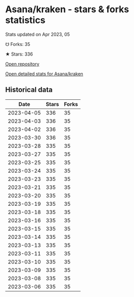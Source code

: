 # Asana/kraken - stars & forks statistics

Stats updated on Apr 2023, 05

☋ Forks: 35

★ Stars: 336

[Open repository](https://github.com/Asana/kraken)

[Open detailed stats for Asana/kraken](https://reviewgithub.com/rep/Asana/kraken)

## Historical data
| Date | Stars | Forks |
|------|-------|-------|
| 2023-04-05 | 336 | 35 | 
| 2023-04-03 | 336 | 35 | 
| 2023-04-02 | 336 | 35 | 
| 2023-03-30 | 336 | 35 | 
| 2023-03-28 | 335 | 35 | 
| 2023-03-27 | 335 | 35 | 
| 2023-03-25 | 335 | 35 | 
| 2023-03-24 | 335 | 35 | 
| 2023-03-23 | 335 | 35 | 
| 2023-03-21 | 335 | 35 | 
| 2023-03-20 | 335 | 35 | 
| 2023-03-19 | 335 | 35 | 
| 2023-03-18 | 335 | 35 | 
| 2023-03-16 | 335 | 35 | 
| 2023-03-15 | 335 | 35 | 
| 2023-03-14 | 335 | 35 | 
| 2023-03-13 | 335 | 35 | 
| 2023-03-11 | 335 | 35 | 
| 2023-03-10 | 335 | 35 | 
| 2023-03-09 | 335 | 35 | 
| 2023-03-08 | 335 | 35 | 
| 2023-03-06 | 335 | 35 | 

